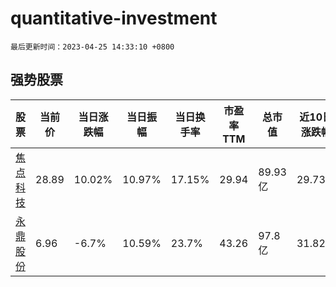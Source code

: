 # quantitative-investment

`最后更新时间：2023-04-25 14:33:10 +0800`

## 强势股票

|股票|当前价|当日涨跌幅|当日振幅|当日换手率|市盈率TTM|总市值|近10日涨跌幅|
|----|----|----|----|----|----|----|----|
|[焦点科技](https://xueqiu.com/S/SZ002315)|28.89|10.02%|10.97%|17.15%|29.94|89.93亿|29.73%|
|[永鼎股份](https://xueqiu.com/S/SH600105)|6.96|-6.7%|10.59%|23.7%|43.26|97.8亿|31.82%|
